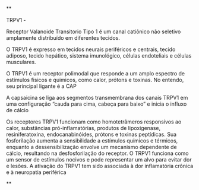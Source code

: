 **

TRPV1 - 

Receptor Valanoide Transitorio Tipo 1 é um canal catiônico não seletivo amplamente distribuído em diferentes tecidos. 

O TRPV1 é expresso em tecidos neurais periféricos e centrais, tecido adiposo, tecido hepático, sistema imunológico, células endoteliais e células musculares.

O TRPV1 é um receptor polimodal que responde a um amplo espectro de estímulos fisicos e quimicos, como calor, prótons e toxinas. No entendo, seu principal ligante é a CAP

  
A capsaicina se liga aos segmentos transmembrana dos canais TRPV1 em uma configuração “cauda para cima, cabeça para baixo” e inicia o influxo de cálcio

  

Os receptores TRPV1 funcionam como homotetrâmeros responsivos ao calor, substâncias pró-inflamatórias, produtos de lipoxigenase, resiniferatoxina, endocanabinóides, prótons e toxinas peptídicas. Sua fosforilação aumenta a sensibilidade a estímulos químicos e térmicos, enquanto a dessensibilização envolve um mecanismo dependente de cálcio, resultando na desfosforilação do receptor. O TRPV1 funciona como um sensor de estímulos nocivos e pode representar um alvo para evitar dor e lesões. A ativação do TRPV1 tem sido associada à dor inflamatória crônica e à neuropatia periférica

**